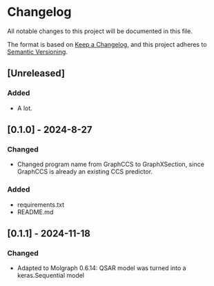 # Changelog

All notable changes to this project will be documented in this file.

The format is based on [Keep a Changelog](https://keepachangelog.com/en/1.0.0/),
and this project adheres to [Semantic Versioning](https://semver.org/spec/v2.0.0.html).

## [Unreleased]

### Added
- A lot.

## [0.1.0] - 2024-8-27

### Changed
- Changed program name from GraphCCS to GraphXSection, since GraphCCS is already an existing CCS predictor.

### Added
- requirements.txt
- README.md

## [0.1.1] - 2024-11-18

### Changed
- Adapted to Molgraph 0.6.14: QSAR model was turned into a keras.Sequential model
